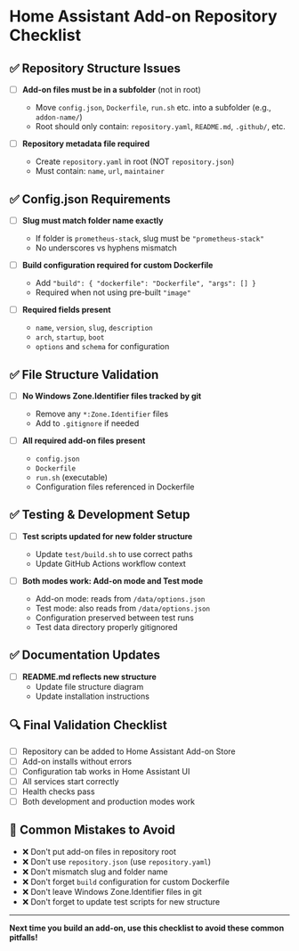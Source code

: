 # Home Assistant Add-on Repository Checklist

## ✅ Repository Structure Issues

- [ ] **Add-on files must be in a subfolder** (not in root)
  - Move `config.json`, `Dockerfile`, `run.sh` etc. into a subfolder (e.g., `addon-name/`)
  - Root should only contain: `repository.yaml`, `README.md`, `.github/`, etc.

- [ ] **Repository metadata file required**
  - Create `repository.yaml` in root (NOT `repository.json`)
  - Must contain: `name`, `url`, `maintainer`

## ✅ Config.json Requirements

- [ ] **Slug must match folder name exactly**
  - If folder is `prometheus-stack`, slug must be `"prometheus-stack"`
  - No underscores vs hyphens mismatch

- [ ] **Build configuration required for custom Dockerfile**
  - Add `"build": { "dockerfile": "Dockerfile", "args": [] }`
  - Required when not using pre-built `"image"`

- [ ] **Required fields present**
  - `name`, `version`, `slug`, `description`
  - `arch`, `startup`, `boot`
  - `options` and `schema` for configuration

## ✅ File Structure Validation

- [ ] **No Windows Zone.Identifier files tracked by git**
  - Remove any `*:Zone.Identifier` files
  - Add to `.gitignore` if needed

- [ ] **All required add-on files present**
  - `config.json`
  - `Dockerfile`
  - `run.sh` (executable)
  - Configuration files referenced in Dockerfile

## ✅ Testing & Development Setup

- [ ] **Test scripts updated for new folder structure**
  - Update `test/build.sh` to use correct paths
  - Update GitHub Actions workflow context

- [ ] **Both modes work: Add-on mode and Test mode**
  - Add-on mode: reads from `/data/options.json`
  - Test mode: also reads from `/data/options.json`
  - Configuration preserved between test runs
  - Test data directory properly gitignored

## ✅ Documentation Updates

- [ ] **README.md reflects new structure**
  - Update file structure diagram
  - Update installation instructions

## 🔍 Final Validation Checklist

- [ ] Repository can be added to Home Assistant Add-on Store
- [ ] Add-on installs without errors
- [ ] Configuration tab works in Home Assistant UI
- [ ] All services start correctly
- [ ] Health checks pass
- [ ] Both development and production modes work

## 📝 Common Mistakes to Avoid

- ❌ Don't put add-on files in repository root
- ❌ Don't use `repository.json` (use `repository.yaml`)
- ❌ Don't mismatch slug and folder name
- ❌ Don't forget `build` configuration for custom Dockerfile
- ❌ Don't leave Windows Zone.Identifier files in git
- ❌ Don't forget to update test scripts for new structure

---

**Next time you build an add-on, use this checklist to avoid these common pitfalls!**
